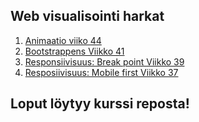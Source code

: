 ## Web visualisointi harkat

1. [Animaatio viiko 44](https://jepyhaja.github.io/harkat/vko44/)
2. [Bootstrappens Viikko 41](https://jepyhaja.github.io/harkat/vko41/)
3. [Responsiivisuus: Break point Viikko 39](https://jepyhaja.github.io/harkat/vko39/)
4. [Resposiivisuus: Mobile first Viikko 37](https://jepyhaja.github.io/harkat/vko37/)

## Loput löytyy kurssi reposta!

